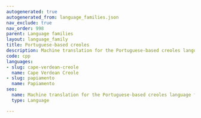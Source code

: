 ```yaml
---
autogenerated: true
autogenerated_from: language_families.json
nav_exclude: true
nav_order: 998
parent: Language families
layout: language_family
title: Portuguese-based creoles
description: Machine translation for the Portuguese-based creoles language family
code: cpp
languages:
- slug: cape-verdean-creole
  name: Cape Verdean Creole
- slug: papiamento
  name: Papiamento
seo:
  name: Machine translation for the Portuguese-based creoles language family
  type: Language

---
```


